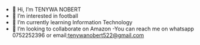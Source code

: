 - 👋 Hi, I’m TENYWA NOBERT
- 👀 I’m interested in football
- 🌱 I’m currently learning Information Technology
- 💞️ I’m looking to collaborate on Amazon
-You can reach me on whatsapp 0752252396 or email;tenywanobert522@gmail.com


<!---
Tenywanobert/Tenywanobert is a ✨ special ✨ repository because its `README.md` (this file) appears on your GitHub profile.
You can click the Preview link to take a look at your changes.
--->
